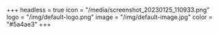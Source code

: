 +++
headless = true
icon = "/media/screenshot_20230125_110933.png"
logo = "/img/default-logo.png"
image = "/img/default-image.jpg"
color = "#5a4ae3"
+++
